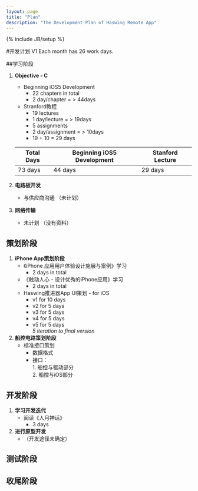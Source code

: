 ```yaml
---
layout: page
title: "Plan"
description: "The Development Plan of Haswing Remote App"
---
```

{% include JB/setup %}

#开发计划 V1
Each month has 26 work days.

##学习阶段
1. **Objective - C**
	- Beginning iOS5 Development 
		* 22 chapters in total
		* 2 day/chapter = > 44days  
	- Stranford教程
  		* 19 lectures
  		* 1 day/lecture = > 19days
  		* 5 assignments
   		* 2 day/assignment = > 10days
  		* 19 + 10 = 29 days    

	Total Days   | Beginning iOS5 Development | Stanford Lecture
	------------ | -------------              | ------------
	73 days      | 44 days                    | 29 days


2. **电路板开发**
	- 与供应商沟通 （未计划）

3. **网络传输**
	- 未计划 （没有资料）

## 策划阶段
1. **iPhone App策划阶段**
	- 《iPhone 应用用户体验设计施展与案例》学习
		* 2 days in total
	- 《触动人心 - 设计优秀的iPhone应用》学习
		* 2 days in total
	- Haswing推进器App UI策划 - for iOS 
		* v1 for 10 days
		* v2 for 5 days
		* v3 for 5 days
		* v4 for 5 days
		* v5 for 5 days</br>
		*5 iteration to final version*  
2. **船控电路策划阶段**  
	- 标准接口策划
		* 数据格式
		* 接口：<br/>1. 船控与驱动部分<br/>2. 船控与iOS部分

## 开发阶段
1. **学习开发迭代**  
	- 阅读《人月神话》
		* 3 days  
2. **进行原型开发**  
	- （开发途径未确定）  

## 测试阶段
## 收尾阶段
